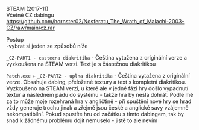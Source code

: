 STEAM (2017-11)
<br/>
Včetně CZ dabingu https://github.com/hornster02/Nosferatu_The_Wrath_of_Malachi-2003-CZ/raw/main/cz.rar

Postup
<br/>
-vybrat si jeden ze způsobů níže

```_CZ-PART1 - castecna diakritika``` - Čeština vytažena z originální verze a vyzkoušena na STEAM verzi. Text je s částečnou diakritikou

```Patch.exe``` + ```_CZ-PART2 - uplna diakritika``` - Čeština vytažena z originální verze. Obsahuje dabing, přeložené textury a text s kompletní diakritikou. Vyzkoušeno na STEAM verzi, u které ale v jedné fázi hry došlo vypadnutí textur a následném pádu do systému - takže hra by nešla dohrát. Podle mě za to může moje rozehraná hra v angličtině - při spuštění nové hry se hrad vždy generuje trochu jinak a zřejmě jsou české a anglické savy vzájemně nekompatibilní. Pokud spustíte hru od začátku s tímto dabingem, tak by snad k žádnému problému dojít nemuselo - jistě to ale nevím
